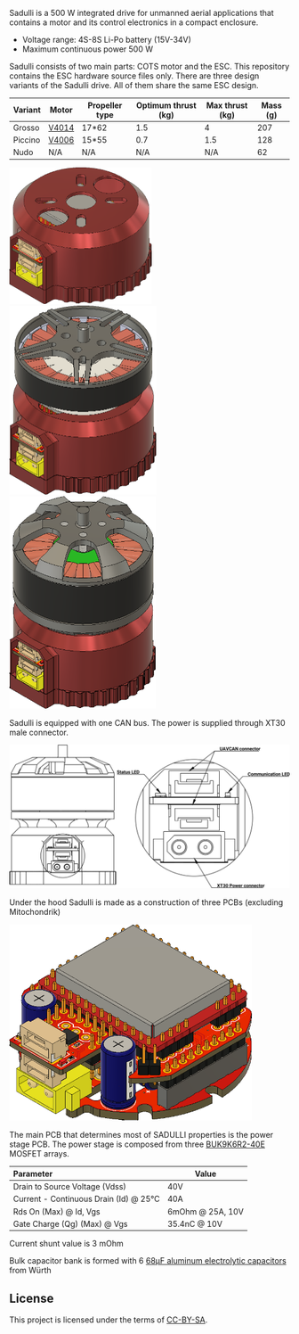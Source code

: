 Sadulli is a 500 W integrated drive for unmanned aerial applications that contains a motor and its control electronics in a compact enclosure. 

- Voltage range: 4S-8S Li-Po battery (15V-34V)
- Maximum continuous power 500 W 

Sadulli consists of two main parts:  COTS motor and the ESC.  This repository contains the ESC hardware source files only.  There are three design variants of the Sadulli drive. All of them share the same ESC design.

| Variant | Motor                                                        | Propeller type | Optimum thrust (kg) | Max thrust (kg) | Mass (g) |
| ------- | ------------------------------------------------------------ | -------------- | ------------------- | --------------- | -------- |
| Grosso  | [V4014](http://en.rcsunnysky.com/v-multi-rotorefficiencytype/1083.html) | 17*62          | 1.5                 | 4               | 207      |
| Piccino | [V4006](http://en.rcsunnysky.com/v-multi-rotorefficiencytype/1081.html) | 15*55          | 0.7                 | 1.5             | 128      |
| Nudo    | N/A                                                          | N/A            | N/A                 | N/A             | 62       |

<img src="pics/nudo.png" alt="nudo" style="zoom: 33%;" />

<img src="pics/piccino.png" alt="piccino" style="zoom: 50%;" />

<img src="pics/grosso.png" alt="grosso" style="zoom:60%;" />

Sadulli is equipped with one CAN bus. The power is supplied through XT30 male connector.

<img src="pics/Sadulli connectors drawing.png" alt="grosso" style="zoom:60%;" />

Under the hood Sadulli is made as a construction of three PCBs (excluding Mitochondrik)

<img src="pics/Sadulli PCB.png" alt="grosso" style="zoom:60%;" />

The main PCB that determines most of SADULLI properties is the power stage PCB. The power stage is composed from three [BUK9K6R2-40E](https://www.digikey.com/products/en?keywords=1727-7274-1-ND) MOSFET arrays. 

| Parameter                              | Value            |
| :------------------------------------- | ---------------- |
| Drain to Source Voltage (Vdss)         | 40V              |
| Current - Continuous Drain (Id) @ 25°C | 40A              |
| Rds On (Max) @ Id, Vgs                 | 6mOhm @ 25A, 10V |
| Gate Charge (Qg) (Max) @ Vgs           | 35.4nC @ 10V     |

Current shunt value is 3 mOhm

Bulk capacitor bank is formed with 6 [68µF  aluminum electrolytic capacitors](https://www.digikey.com/product-detail/en/w-rth-elektronik/860020673014/732-8860-3-ND/5727097) from Würth

## License

This project is licensed under the terms of [CC-BY-SA](https://creativecommons.org/licenses/by-sa/3.0/).
